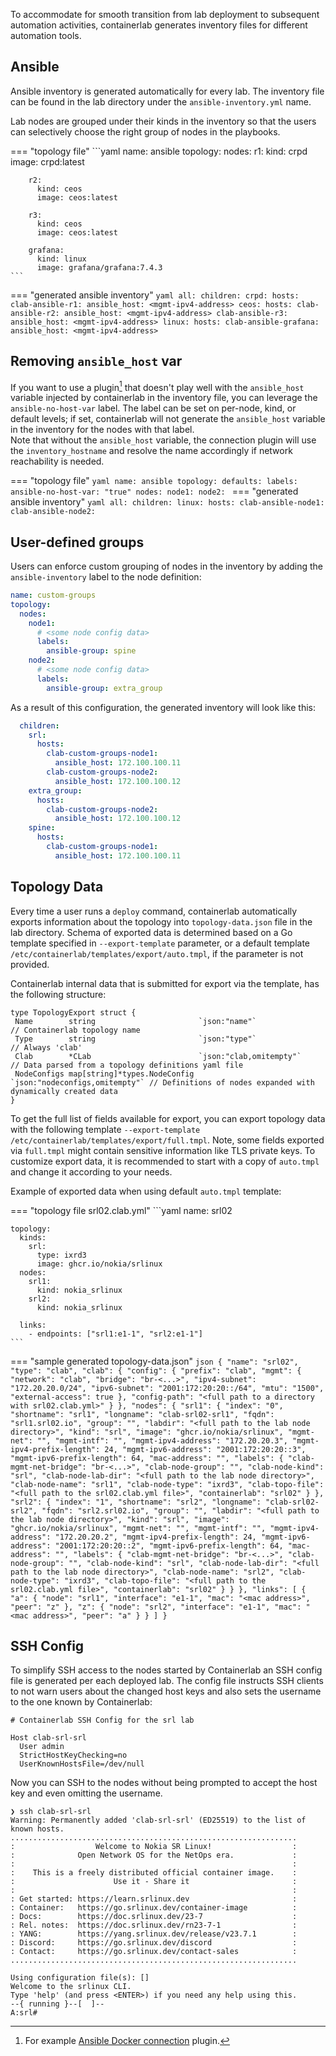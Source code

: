 To accommodate for smooth transition from lab deployment to subsequent automation activities, containerlab generates inventory files for different automation tools.

## Ansible

Ansible inventory is generated automatically for every lab. The inventory file can be found in the lab directory under the `ansible-inventory.yml` name.

Lab nodes are grouped under their kinds in the inventory so that the users can selectively choose the right group of nodes in the playbooks.

=== "topology file"
    ```yaml
    name: ansible
    topology:
      nodes:
        r1:
          kind: crpd
          image: crpd:latest

        r2:
          kind: ceos
          image: ceos:latest

        r3:
          kind: ceos
          image: ceos:latest

        grafana:
          kind: linux
          image: grafana/grafana:7.4.3
    ```
=== "generated ansible inventory"
    ```yaml
    all:
      children:
        crpd:
          hosts:
            clab-ansible-r1:
              ansible_host: <mgmt-ipv4-address>
        ceos:
          hosts:
            clab-ansible-r2:
              ansible_host: <mgmt-ipv4-address>
            clab-ansible-r3:
              ansible_host: <mgmt-ipv4-address>
        linux:
          hosts:
            clab-ansible-grafana:
              ansible_host: <mgmt-ipv4-address>
    ```

## Removing `ansible_host` var

If you want to use a plugin[^1] that doesn't play well with the `ansible_host` variable injected by containerlab in the inventory file, you can leverage the `ansible-no-host-var` label. The label can be set on per-node, kind, or default levels; if set, containerlab will not generate the `ansible_host` variable in the inventory for the nodes with that label.  
Note that without the `ansible_host` variable, the connection plugin will use the `inventory_hostname` and resolve the name accordingly if network reachability is needed.

=== "topology file"
    ```yaml
    name: ansible
      topology:
        defaults:
          labels:
            ansible-no-host-var: "true"
        nodes:
          node1:
          node2:
    ```
=== "generated ansible inventory"
    ```yaml
    all:
      children:
        linux:
          hosts:
            clab-ansible-node1:
            clab-ansible-node2:
    ```

## User-defined groups

Users can enforce custom grouping of nodes in the inventory by adding the `ansible-inventory` label to the node definition:

```yaml
name: custom-groups
topology:
  nodes:
    node1:
      # <some node config data>
      labels:
        ansible-group: spine
    node2:
      # <some node config data>
      labels:
        ansible-group: extra_group
```

As a result of this configuration, the generated inventory will look like this:

```yaml
  children:
    srl:
      hosts:
        clab-custom-groups-node1:
          ansible_host: 172.100.100.11
        clab-custom-groups-node2:
          ansible_host: 172.100.100.12
    extra_group:
      hosts:
        clab-custom-groups-node2:
          ansible_host: 172.100.100.12
    spine:
      hosts:
        clab-custom-groups-node1:
          ansible_host: 172.100.100.11
```

## Topology Data

Every time a user runs a `deploy` command, containerlab automatically exports information about the topology into `topology-data.json` file in the lab directory. Schema of exported data is determined based on a Go template specified in `--export-template` parameter, or a default template `/etc/containerlab/templates/export/auto.tmpl`, if the parameter is not provided.

Containerlab internal data that is submitted for export via the template, has the following structure:

```golang
type TopologyExport struct {
 Name        string                       `json:"name"`                  // Containerlab topology name
 Type        string                       `json:"type"`                  // Always 'clab'
 Clab        *CLab                        `json:"clab,omitempty"`        // Data parsed from a topology definitions yaml file
 NodeConfigs map[string]*types.NodeConfig `json:"nodeconfigs,omitempty"` // Definitions of nodes expanded with dynamically created data
}
```

To get the full list of fields available for export, you can export topology data with the following template `--export-template /etc/containerlab/templates/export/full.tmpl`. Note, some fields exported via `full.tmpl` might contain sensitive information like TLS private keys. To customize export data, it is recommended to start with a copy of `auto.tmpl` and change it according to your needs.

Example of exported data when using default `auto.tmpl` template:

=== "topology file srl02.clab.yml"
    ```yaml
    name: srl02

    topology:
      kinds:
        srl:
          type: ixrd3
          image: ghcr.io/nokia/srlinux
      nodes:
        srl1:
          kind: nokia_srlinux
        srl2:
          kind: nokia_srlinux

      links:
        - endpoints: ["srl1:e1-1", "srl2:e1-1"]
    ```
=== "sample generated topology-data.json"
    ```json
    {
      "name": "srl02",
      "type": "clab",
      "clab": {
        "config": {
          "prefix": "clab",
          "mgmt": {
            "network": "clab",
            "bridge": "br-<...>",
            "ipv4-subnet": "172.20.20.0/24",
            "ipv6-subnet": "2001:172:20:20::/64",
            "mtu": "1500",
            "external-access": true
          },
          "config-path": "<full path to a directory with srl02.clab.yml>"
        }
      },
      "nodes": {
        "srl1": {
          "index": "0",
          "shortname": "srl1",
          "longname": "clab-srl02-srl1",
          "fqdn": "srl1.srl02.io",
          "group": "",
          "labdir": "<full path to the lab node directory>",
          "kind": "srl",
          "image": "ghcr.io/nokia/srlinux",
          "mgmt-net": "",
          "mgmt-intf": "",
          "mgmt-ipv4-address": "172.20.20.3",
          "mgmt-ipv4-prefix-length": 24,
          "mgmt-ipv6-address": "2001:172:20:20::3",
          "mgmt-ipv6-prefix-length": 64,
          "mac-address": "",
          "labels": {
            "clab-mgmt-net-bridge": "br-<...>",
            "clab-node-group": "",
            "clab-node-kind": "srl",
            "clab-node-lab-dir": "<full path to the lab node directory>",
            "clab-node-name": "srl1",
            "clab-node-type": "ixrd3",
            "clab-topo-file": "<full path to the srl02.clab.yml file>",
            "containerlab": "srl02"
          }
        },
        "srl2": {
          "index": "1",
          "shortname": "srl2",
          "longname": "clab-srl02-srl2",
          "fqdn": "srl2.srl02.io",
          "group": "",
          "labdir": "<full path to the lab node directory>",
          "kind": "srl",
          "image": "ghcr.io/nokia/srlinux",
          "mgmt-net": "",
          "mgmt-intf": "",
          "mgmt-ipv4-address": "172.20.20.2",
          "mgmt-ipv4-prefix-length": 24,
          "mgmt-ipv6-address": "2001:172:20:20::2",
          "mgmt-ipv6-prefix-length": 64,
          "mac-address": "",
          "labels": {
            "clab-mgmt-net-bridge": "br-<...>",
            "clab-node-group": "",
            "clab-node-kind": "srl",
            "clab-node-lab-dir": "<full path to the lab node directory>",
            "clab-node-name": "srl2",
            "clab-node-type": "ixrd3",
            "clab-topo-file": "<full path to the srl02.clab.yml file>",
            "containerlab": "srl02"
          }
        }
      },
      "links": [
        {
          "a": {
            "node": "srl1",
            "interface": "e1-1",
            "mac": "<mac address>",
            "peer": "z"
          },
          "z": {
            "node": "srl2",
            "interface": "e1-1",
            "mac": "<mac address>",
            "peer": "a"
          }
        }
      ]
    }
    ```

## SSH Config

To simplify SSH access to the nodes started by Containerlab an SSH config file is generated per each deployed lab. The config file instructs SSH clients to not warn users about the changed host keys and also sets the username to the one known by Containerlab:

```title="<code>/etc/ssh/ssh_config.d/clab-[lab-name].conf</code>"
# Containerlab SSH Config for the srl lab

Host clab-srl-srl
  User admin
  StrictHostKeyChecking=no
  UserKnownHostsFile=/dev/null
```

Now you can SSH to the nodes without being prompted to accept the host key and even omitting the username.

```srl
❯ ssh clab-srl-srl
Warning: Permanently added 'clab-srl-srl' (ED25519) to the list of known hosts.
................................................................
:                  Welcome to Nokia SR Linux!                  :
:              Open Network OS for the NetOps era.             :
:                                                              :
:    This is a freely distributed official container image.    :
:                      Use it - Share it                       :
:                                                              :
: Get started: https://learn.srlinux.dev                       :
: Container:   https://go.srlinux.dev/container-image          :
: Docs:        https://doc.srlinux.dev/23-7                    :
: Rel. notes:  https://doc.srlinux.dev/rn23-7-1                :
: YANG:        https://yang.srlinux.dev/release/v23.7.1        :
: Discord:     https://go.srlinux.dev/discord                  :
: Contact:     https://go.srlinux.dev/contact-sales            :
................................................................

Using configuration file(s): []
Welcome to the srlinux CLI.
Type 'help' (and press <ENTER>) if you need any help using this.
--{ running }--[  ]--
A:srl#
```

[^1]: For example [Ansible Docker connection](https://docs.ansible.com/ansible/latest/collections/community/docker/docker_connection.html) plugin.

